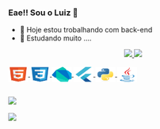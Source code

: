 ### Eae!! Sou o Luiz 👋

- 🔭 Hoje estou trobalhando com back-end
- 🌱 Estudando muito ....

<div align="center">
  <a href="https://github.com/LuizGrochevski">
  <img height="150em" src="https://github-readme-stats.vercel.app/api?username=LuizGrochevski&show_icons=true&theme=dark&include_all_commits=true&count_private=true"/>
  <img height="150em" src="https://github-readme-stats.vercel.app/api/top-langs/?username=LuizGrochevski&layout=compact&langs_count=7&theme=dark"/>
</div>
<div style="display: inline_block"><br>
  <img align="center" alt="luiz-HTML" height="30" width="40" src="https://raw.githubusercontent.com/devicons/devicon/master/icons/html5/html5-original.svg">
  <img align="center" alt="luiz-CSS" height="30" width="40" src="https://raw.githubusercontent.com/devicons/devicon/master/icons/css3/css3-original.svg">
  <img align="center" alt="luiz-dart" height="30" width="40" src="https://raw.githubusercontent.com/devicons/devicon/master/icons/dart/dart-original.svg">
  <img align="center" alt="luiz-flutter" height="30" width="40" src="https://raw.githubusercontent.com/devicons/devicon/master/icons/flutter/flutter-original.svg">
  <img align="center" alt="luiz-Python" height="30" width="40" src="https://raw.githubusercontent.com/devicons/devicon/master/icons/python/python-original.svg">
  <img align="center" alt="luiz-Python" height="30" width="40" src="https://raw.githubusercontent.com/devicons/devicon/master/icons/java/java-original.svg">
  
  ##
 
<div> 
  <a href="https://www.instagram.com/luiz.grochevski" target="_blank"><img src="https://img.shields.io/badge/-Instagram-%23E4405F?style=for-the-badge&logo=instagram&logoColor=white" target="_blank"></a>

  <a href="https://www.linkedin.com/in/luiz-felipe-grochevski-413125190/" target="_blank"><img src="https://img.shields.io/badge/-LinkedIn-%230077B5?style=for-the-badge&logo=linkedin&logoColor=white" target="_blank"></a> 
 
</div>
